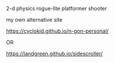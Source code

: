 2-d physics rogue-lite platformer shooter

my own alternative site

https://cyclokid.github.io/n-gon-personal/

OR

https://landgreen.github.io/sidescroller/
